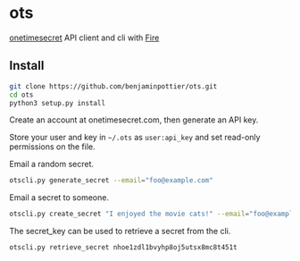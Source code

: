# ots
[onetimesecret](https://onetimesecret.com/) API client and cli with [Fire](https://github.com/google/python-fire)

## Install

```bash
git clone https://github.com/benjaminpottier/ots.git
cd ots
python3 setup.py install
```

Create an account at onetimesecret.com, then generate an API key.

Store your user and key in `~/.ots` as `user:api_key` and set read-only permissions on the file.

Email a random secret.

```bash
otscli.py generate_secret --email="foo@example.com"
```

Email a secret to someone.

```bash
otscli.py create_secret "I enjoyed the movie cats!" --email="foo@example.com"
```

The secret_key can be used to retrieve a secret from the cli.

```bash
otscli.py retrieve_secret nhoe1zdl1bvyhp8oj5utsx8mc8t451t
```
